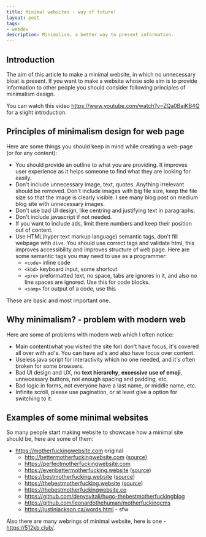 ```yaml
---
title: Minimal websites - way of future!
layout: post
tags:
- webdev
description: Minimalism, a better way to present information.
---
```


## Introduction

The aim of this article to make a minimal website, in which no unnecessary bloat is present.
If you want to make a website whose sole aim is to provide information to other people
you should consider following principles of minimalism design.

You can watch this video <https://www.youtube.com/watch?v=ZQa0BajKB4Q> for a slight introduction.

## Principles of minimalism design for web page

Here are some things you should keep in mind while creating a web-page (or for any content):

- You should provide an outline to what you are providing.
  It improves user experience as it helps someone to find what they are looking for easily.
- Don't include unnecessary image, text, quotes.
  Anything irrelevant should be removed.
  Don't include images with big file size, keep the file size so that the image is clearly visible.
  I see many blog post on medium blog site with unnecessary images.
- Don't use bad UI design, like centring and justifying text in paragraphs.
- Don't include javascript if not needed.
- If you want to include ads, limit there numbers and keep their position out of content.
- Use HTML(hyper text markup language) semantic tags, don't fill webpage with `divs`.
  You should use correct tags and validate html, this improves accessibility and improves structure of web page.
  Here are some semantic tags you may need to use as a programmer:
    - `<code>` inline code
    - `<kbd>` keyboard input, some shortcut
    - `<pre>` preformatted text, no space, tabs are ignores in it, and also no line spaces are ignored. Use this for code blocks.
    - `<samp>` for output of a code, use this

These are basic and most important one.

## Why minimalism? - problem with modern web

Here are some of problems with modern web which I often notice:

- Main content(what you visited the site for) don't have focus, it's covered all over with ad's.
  You can have ad's and also have focus over content.
- Useless java script for interactivity which no one needed, and it's often broken for some browsers.
- Bad UI design and UX, no **text hierarchy**, **excessive use of emoji**,
  unnecessary buttons, not enough spacing and padding, etc.
- Bad logic in forms, not everyone have a last name, or middle name, etc.
- Infinite scroll, please use pagination, or at least give a option for switching to it.

## Examples of some minimal websites

So many people start making website to showcase how a minimal site should be, here are some of them:

- <https://motherfuckingwebsite.com> original
    - <http://bettermotherfuckingwebsite.com> ([source](https://github.com/wersimmon/BetterMotherfuckingWebsite-css))
    - <https://perfectmotherfuckingwebsite.com>
    - <https://evenbettermotherfucking.website> ([source](https://github.com/setetres/evenbettermotherfuckingwebsite))
    - <https://bestmotherfucking.website> ([source](https://github.com/KeenRivals/bestmotherfucking.website))
    - <https://thebestmotherfucking.website> ([source](https://github.com/denysvitali/thebestmotherfuckingwebsite))
    - <https://thebestmotherfuckingwebsite.co>
    - <https://github.com/denysvitali/hugo-thebestmotherfuckingblog>
    - <https://github.com/leonardothehuman/motherfuckingcms>
    - <https://justinjackson.ca/words.html> - sfw

Also there are many webrings of minimal website, here is one - <https://512kb.club/>.
